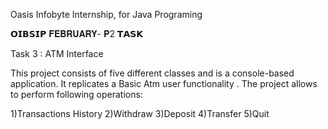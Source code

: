 Oasis Infobyte Internship, for Java Programing

𝗢𝗜𝗕𝗦𝗜𝗣 𝐅𝐄𝐁𝐑𝐔𝐀𝐑𝐘- 𝐏2 𝗧𝗔𝗦𝗞

Task 3 : ATM Interface

 This project consists of
five different classes and is a console-based application. It replicates a Basic Atm user functionality . The project allows to perform following operations:

1)Transactions History
2)Withdraw
3)Deposit
4)Transfer
5)Quit

